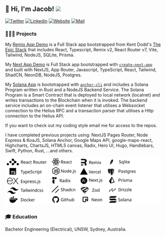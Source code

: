 <h2>👋 Hi,  I'm Jacob! <img src="https://media.giphy.com/media/WUlplcMpOCEmTGBtBW/giphy.gif" width="60"> </h2>

[![Twitter](https://img.shields.io/twitter/follow/jacobsilverman?label=Follow)](https://twitter.com/intent/follow?screen_name=jacobsilverman)
[![Linkedin](https://img.shields.io/badge/-LinkedIn-blue?style=flat-square&logo=Linkedin&logoColor=white&link=https://www.linkedin.com/in/jacob-silverman-0a1022242/)](https://www.linkedin.com/in/jacob-silverman-0a1022242/)
[![Website](https://img.shields.io/badge/Website-46a2f1.svg?&style=flat-square&logo=Google-Chrome&logoColor=white&link=https://slvr.mn/)](https://slvr.mn/)
[![Mail](https://img.shields.io/badge/Gmail-D14836?style=flat-square&logo=gmail&logoColor=white&link=mailto:jacob@slvr.mn)](mailto:jacob@slvr.mn)

<h3>👨🏻‍💻 Projects</h3>

My [Remix App Demo](https://remix.slvr.mn) is a Full Stack app bootstrapped from Kent Dodd's [The Epic Stack](https://www.epicweb.dev/epic-stack) that includes React, Typescript, Remix v2, React Router v7, Vite, Tailwind, NodeJS, SQLite, Prisma.

<!-- Notable features of this project include Full Stack Components, Server-Sent Events (SSE). -->

My [Next App Demo](https://next.slvr.mn) is Full Stack app bootstrapped with [`create-next-app`](https://nextjs.org/docs/app/api-reference/cli/create-next-app) and built with NextJS, App Router, Javascript, TypeScript, React, Tailwind, ShadCN, NeonDB, NodeJS, Postgres.

My [Solana App](https://github.com/bespy/solana-app) is bootstrapped with [`anchor-cli`](https://www.anchor-lang.com/docs) and includes a Solana Program written in Rust and a NodeJS Backend Service. The Solana Program is a Smart Contract that is deployed to local network (localnet) and writes transactions to the Blockchain when it is invoked. The backend service includes an on-chain event listener that utilises a Websocket connection to the Helius RPC and a transaction parser that utilises a Http connection to the Helius API.

If you want to check out my coding style email me for access to the repos.

I have completed previous projects using: NextJS Pages Router, Node Express & KoaJS, Solana Anchor, Google Maps API, google-maps-react, Highcharts, ChartsJS, HTML5 canvas, Radix, Hero UI, Hugo, Handlebars, Swift, Python, Rust, ...and others.

<picture>
    <source media="(prefers-color-scheme: dark)" srcset="https://github.com/bespy/gh-assets/blob/main/remix-app-01-dark.svg">
    <img alt="Svg changing depending on mode. Light: 'So light!' Dark: 'So dark!'" src="https://github.com/bespy/gh-assets/blob/main/remix-app-01-light.svg">
  </picture>

<h3>🎓 Education</h3>

Bachelor Engineering (Electrical), UNSW, Sydney, Australia.
